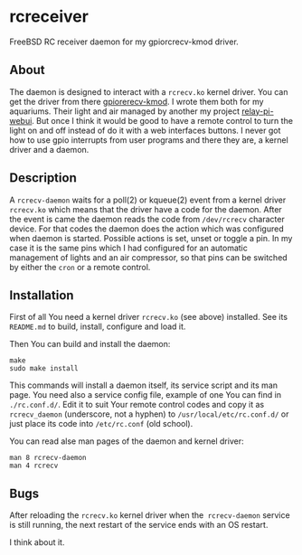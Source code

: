 # rcreceiver

FreeBSD RC receiver daemon for my gpiorcrecv-kmod driver.

## About

The daemon is designed to interact with a `rcrecv.ko` kernel driver.
You can get the driver from there
[gpiorerecv-kmod](https://gitlab.com/alexandermishin13/gpiorcrecv-kmod).
I wrote them both for my aquariums. Their light and air managed by another my
project [relay-pi-webui](https://gitlab.com/alexandermishin13/relay-pi-webui).
But once I think it would be good to have a remote control to turn the light
on and off instead of do it with a web interfaces buttons.
I never got how to use gpio interrupts from user programs and there they are,
a kernel driver and a daemon.

## Description

A `rcrecv-daemon` waits for a poll(2) or kqueue(2) event from a kernel driver
`rcrecv.ko` which means that the driver have a code for the daemon. After the
event is came the daemon reads the code from `/dev/rcrecv` character device.
For that codes the daemon does the action which was configured when daemon is
started. Possible actions is set, unset or toggle a pin. In my case it is the
same pins which I had configured for an automatic management of lights and an
air compressor, so that pins can be switched by either the `cron` or a remote
control.

## Installation

First of all You need a kernel driver `rcrecv.ko` (see above) installed.
See its `README.md` to build, install, configure and load it.

Then You can build and install the daemon:
```
make
sudo make install
```
This commands will install a daemon itself, its service script
and its man page. You need also a service config file, example of one
You can find in `./rc.conf.d/`. Edit it to suit Your remote control codes and
copy it as `rcrecv_daemon` (underscore, not a hyphen) to
`/usr/local/etc/rc.conf.d/` or just place its code into `/etc/rc.conf` (old
school).

You can read alse man pages of the daemon and kernel driver:
```
man 8 rcrecv-daemon
man 4 rcrecv
```

## Bugs
After reloading the `rcrecv.ko` kernel driver when the` rcrecv-daemon`
service is still running, the next restart of the service ends with an OS
restart.

I think about it.
